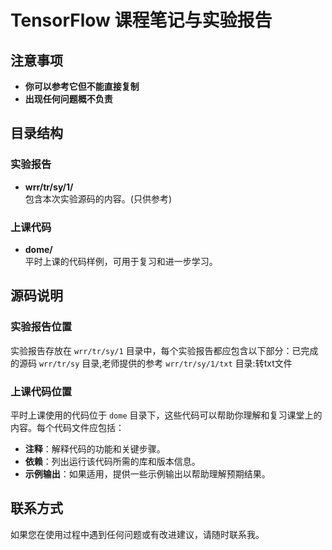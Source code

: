 # TensorFlow 课程笔记与实验报告

## 注意事项
- **你可以参考它但不能直接复制**
- **出现任何问题概不负责**

## 目录结构

### 实验报告
- **wrr/tr/sy/1/**  
  包含本次实验源码的内容。(只供参考)

### 上课代码
- **dome/**  
  平时上课的代码样例，可用于复习和进一步学习。

## 源码说明

### 实验报告位置
实验报告存放在 `wrr/tr/sy/1` 目录中，每个实验报告都应包含以下部分：已完成的源码
 `wrr/tr/sy` 目录,老师提供的参考
 `wrr/tr/sy/1/txt` 目录:转txt文件

### 上课代码位置
平时上课使用的代码位于 `dome` 目录下，这些代码可以帮助你理解和复习课堂上的内容。每个代码文件应包括：
- **注释**：解释代码的功能和关键步骤。
- **依赖**：列出运行该代码所需的库和版本信息。
- **示例输出**：如果适用，提供一些示例输出以帮助理解预期结果。

## 联系方式
如果您在使用过程中遇到任何问题或有改进建议，请随时联系我。